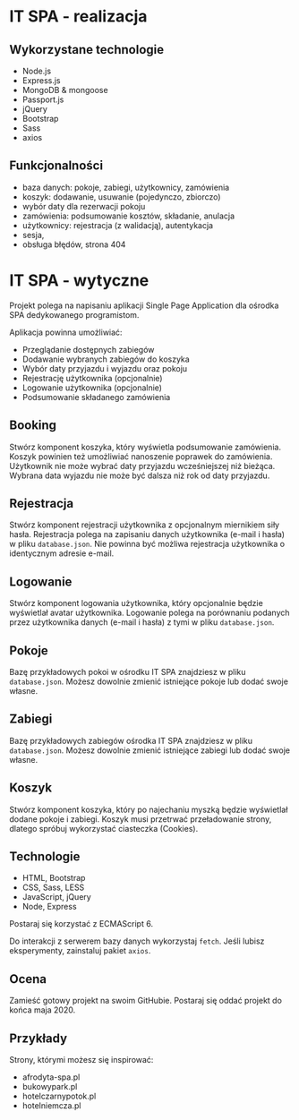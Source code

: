 # IT SPA - realizacja

## Wykorzystane technologie

-   Node.js
-   Express.js
-   MongoDB & mongoose
-   Passport.js
-   jQuery
-   Bootstrap
-   Sass
-   axios

## Funkcjonalności

-   baza danych: pokoje, zabiegi, użytkownicy, zamówienia
-   koszyk: dodawanie, usuwanie (pojedynczo, zbiorczo)
-   wybór daty dla rezerwacji pokoju
-   zamówienia: podsumowanie kosztów, składanie, anulacja
-   użytkownicy: rejestracja (z walidacją), autentykacja
-   sesja,
-   obsługa błędów, strona 404

# IT SPA - wytyczne

Projekt polega na napisaniu aplikacji Single Page Application dla ośrodka SPA dedykowanego programistom.

Aplikacja powinna umożliwiać:

-   Przeglądanie dostępnych zabiegów
-   Dodawanie wybranych zabiegów do koszyka
-   Wybór daty przyjazdu i wyjazdu oraz pokoju
-   Rejestrację użytkownika (opcjonalnie)
-   Logowanie użytkownika (opcjonalnie)
-   Podsumowanie składanego zamówienia

## Booking

Stwórz komponent koszyka, który wyświetla podsumowanie zamówienia.
Koszyk powinien też umożliwiać nanoszenie poprawek do zamówienia.
Użytkownik nie może wybrać daty przyjazdu wcześniejszej niż bieżąca.
Wybrana data wyjazdu nie może być dalsza niż rok od daty przyjazdu.

## Rejestracja

Stwórz komponent rejestracji użytkownika z opcjonalnym miernikiem siły hasła.
Rejestracja polega na zapisaniu danych użytkownika (e-mail i hasła) w pliku `database.json`.
Nie powinna być możliwa rejestracja użytkownika o identycznym adresie e-mail.

## Logowanie

Stwórz komponent logowania użytkownika, który opcjonalnie będzie wyświetlał avatar użytkownika.
Logowanie polega na porównaniu podanych przez użytkownika danych (e-mail i hasła) z tymi w pliku `database.json`.

## Pokoje

Bazę przykładowych pokoi w ośrodku IT SPA znajdziesz w pliku `database.json`.
Możesz dowolnie zmienić istniejące pokoje lub dodać swoje własne.

## Zabiegi

Bazę przykładowych zabiegów ośrodka IT SPA znajdziesz w pliku `database.json`.
Możesz dowolnie zmienić istniejące zabiegi lub dodać swoje własne.

## Koszyk

Stwórz komponent koszyka, który po najechaniu myszką będzie wyświetlał dodane pokoje i zabiegi.
Koszyk musi przetrwać przeładowanie strony, dlatego spróbuj wykorzystać ciasteczka (Cookies).

## Technologie

-   HTML, Bootstrap
-   CSS, Sass, LESS
-   JavaScript, jQuery
-   Node, Express

Postaraj się korzystać z ECMAScript 6.

Do interakcji z serwerem bazy danych wykorzystaj `fetch`.
Jeśli lubisz eksperymenty, zainstaluj pakiet `axios`.

## Ocena

Zamieść gotowy projekt na swoim GitHubie.
Postaraj się oddać projekt do końca maja 2020.

## Przykłady

Strony, którymi możesz się inspirować:

-   afrodyta-spa.pl
-   bukowypark.pl
-   hotelczarnypotok.pl
-   hotelniemcza.pl
